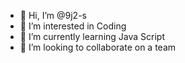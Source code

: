 - 👋 Hi, I’m @9j2-s
- 👀 I’m interested in Coding
- 🌱 I’m currently learning Java Script
- 💞️ I’m looking to collaborate on a team



<!---
9j2-s/9j2-s is a ✨ special ✨ repository because its `README.md` (this file) appears on your GitHub profile.
You can click the Preview link to take a look at your changes.
--->
